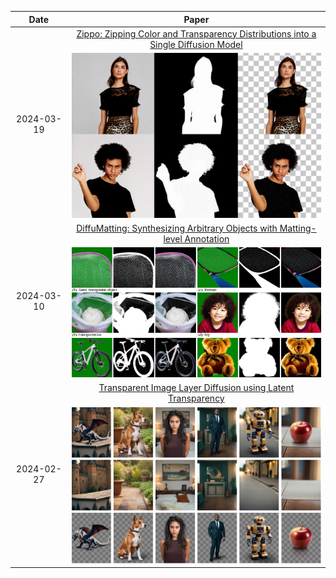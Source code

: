 <table align="center">
    <thead>
        <tr>
            <th>Date</th>
            <th>Paper</th>
        </tr>
    </thead>
    <tbody align="center" valign="center">
        <tr>
            <td rowspan="2">2024-03-19</td>
            <td><a href="https://arxiv.org/abs/2403.11077">Zippo: Zipping Color and Transparency Distributions into a Single Diffusion Model</a></td>
        </tr>
        <tr>
            <td><img src="./image/2024-03-19.png" alt="image" /></td>
        </tr>
        <tr>
            <td rowspan="2">2024-03-10</td>
            <td><a href="https://arxiv.org/abs/2403.06168">DiffuMatting: Synthesizing Arbitrary Objects with Matting-level Annotation</a></td>
        </tr>
        <tr>
            <td><img src="./image/2024-03-12.png" alt="image" /></td>
        </tr>
        <tr>
            <td rowspan="2">2024-02-27</td>
            <td><a href="https://arxiv.org/abs/2402.17113">Transparent Image Layer Diffusion using Latent Transparency</a></td>
        </tr>
        <tr>
            <td><img src="./image/2024-02-27.png" alt="image" /></td>
        </tr>
    </tbody>
</table>
